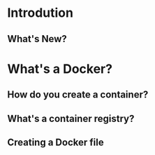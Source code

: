 # Introdution
## What's New?
# What's a Docker?
## How do you create a container?
## What's a container registry?
## Creating a Docker file
